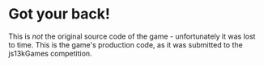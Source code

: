 # Got your back!

This is *not* the original source code of the game - unfortunately it was lost to time.
This is the game's production code, as it was submitted to the js13kGames competition.